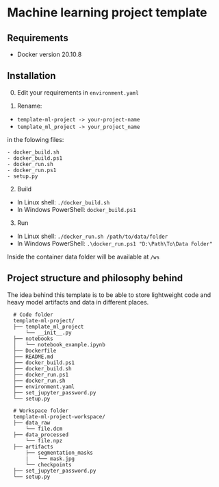 # Machine learning project template

## Requirements
* Docker version 20.10.8

## Installation

0. Edit your requirements in `environment.yaml`

2. Rename: 
* `template-ml-project -> your-project-name`
* `template_ml_project -> your_project_name`

in the folowing files:
```
- docker_build.sh
- docker_build.ps1
- docker_run.sh
- docker_run.ps1
- setup.py
```
2. Build
* In Linux shell: `./docker_build.sh`
* In Windows PowerShell: `docker_build.ps1`

3. Run
* In Linux shell: `./docker_run.sh /path/to/data/folder`
* In Windows PowerShell: `.\docker_run.ps1 "D:\Path\To\Data Folder"`

Inside the container data folder will be available at `/ws`

## Project structure and philosophy behind

The idea behind this template is to be able to store lightweight code and heavy model artifacts and data in different places.

```
  # Code folder
  template-ml-project/
  ├── template_ml_project
      └── __init__.py
  ├── notebooks
  │   └── notebook_example.ipynb
  ├── Dockerfile
  ├── README.md
  ├── docker_build.ps1
  ├── docker_build.sh
  ├── docker_run.ps1
  ├── docker_run.sh
  ├── environment.yaml
  ├── set_jupyter_password.py
  └── setup.py
  
  # Workspace folder
  template-ml-project-workspace/
  ├── data_raw
      └── file.dcm
  ├── data_processed
      └── file.npz
  ├── artifacts
      ├── segmentation_masks
      |   └── mask.jpg
      └── checkpoints
  ├── set_jupyter_password.py
  └── setup.py
 ```
